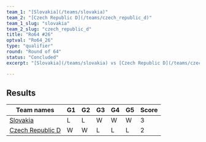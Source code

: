 ```yaml
---
team_1: "[Slovakia](/teams/slovakia)"
team_2: "[Czech Republic D](/teams/czech_republic_d)"
team_1_slug: "slovakia"
team_2_slug: "czech_republic_d"
title: "Ro64 #26"
optval: "Ro64_26"
type: "qualifier"
round: "Round of 64"
status: "Concluded"
excerpt: "[Slovakia](/teams/slovakia) vs [Czech Republic D](/teams/czech_republic_d)"

---
```

## Results

| Team names | G1 | G2 | G3 | G4 | G5 | Score |
| -- | -- | -- | -- | -- | -- | -- |
| [Slovakia](/teams/slovakia) | L | L | W | W | W | 3 |
| [Czech Republic D](/teams/czech_republic_d) | W | W | L | L | L | 2 |
